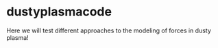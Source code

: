 # dustyplasmacode
Here we will test different approaches to the modeling of forces in dusty plasma!
